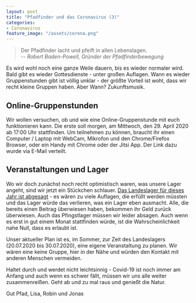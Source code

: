 ```yaml
---
layout: post
title: "Pfadfinder und das Coronavirus (3)"
categories:
- Coronavirus
feature_image: "/assets/corona.png"
---
```


> Der Pfadfinder lacht und pfeift in allen Lebenslagen. <br>
> -- <cite>Robert Baden-Powell, Gründer der Pfadfinderbewegung</cite>

Es wird wohl noch eine ganze Weile dauern, bis es wieder normaler wird. Bald gibt es wieder Gottesdienste - unter großen Auflagen. Wann es wieder Gruppenstunden gibt ist völlig unklar - der größte Vorteil ist wohl, dass wir recht kleine Gruppen haben. Aber Wann? Zukunftsmusik.


## Online-Gruppenstunden
Wir wollen versuchen, ob und wie eine Online-Gruppenstunde mit euch funktionieren kann. Die erste soll morgen, am Mittwoch, den 29. April 2020 ab 17:00 Uhr stattfinden. Um teilnehmen zu können, braucht ihr einen Computer / Laptop mit WebCam, Mikrofon und den Chrome/Firefox Browser, oder ein Handy mit Chrome oder der Jitsi App. Der Link dazu wurde via E-Mail verteilt.


## Veranstaltungen und Lager
Wo wir doch zunächst noch recht optimistisch waren, was unsere Lager angeht, sind wir jetzt ein Stückchen schlauer. [Das Landeslager für dieses Jahr ist abgesagt](https://lala2020.de/ein-abschied/) - es wären zu viele Auflagen, die erfüllt werden müssten und das Lager würde das verlieren, was ein Lager eben ausmacht. Alle, die bereits einen Beitrag überwiesen haben, bekommen ihr Geld zurück überwiesen. Auch das Pfingstlager müssen wir leider absagen. Auch wenn es erst in gut einem Monat stattfinden würde, ist die Wahrscheinlichkeit nahe Null, dass es erlaubt ist. 

Unser aktueller Plan ist es, im Sommer, zur Zeit des Landeslagers (20.07.2020 bis 30.07.2020), eine eigene Veranstaltung zu planen. Wir wären eine keine Gruppe, hier in der Nähe und würden den Kontakt mit anderen Menschen vermeiden.

Haltet durch und werdet nicht leichtsinnig - Covid-19 ist noch immer am Anfang und auch wenn es schwer fällt, müssen wir uns alle weiter zusammenreißen. Geht ab und zu mal raus und genießt die Natur. 

Gut Pfad,
	Lisa, Robin und Jonas